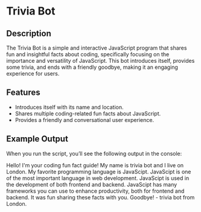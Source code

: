 # Trivia Bot

## Description

The Trivia Bot is a simple and interactive JavaScript program that shares fun and insightful facts about coding, specifically focusing on the importance and versatility of JavaScript. This bot introduces itself, provides some trivia, and ends with a friendly goodbye, making it an engaging experience for users.

## Features

- Introduces itself with its name and location.
- Shares multiple coding-related fun facts about JavaScript.
- Provides a friendly and conversational user experience.

## Example Output

When you run the script, you’ll see the following output in the console:

Hello! I'm your coding fun fact guide!
My name is trivia bot and I live on London.
My favorite programming language is JavaScipt.
JavaScipt is one of the most important language in web development.
JavaScipt is used in the development of both frontend and backend.
JavaScipt has many frameworks you can use to enhance productivity, both for frontend and backend.
It was fun sharing these facts with you. Goodbye! - trivia bot from London.
